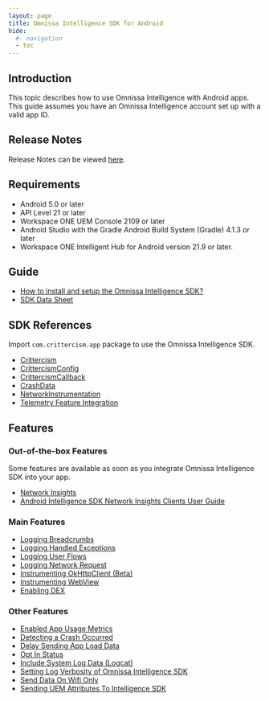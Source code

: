 ```yaml
---
layout: page
title: Omnissa Intelligence SDK for Android
hide:
  #- navigation
  - toc
---
```


## Introduction

This topic describes how to use Omnissa Intelligence with Android apps. This guide assumes you have an Omnissa Intelligence account set up with a valid app ID.

## Release Notes

Release Notes can be viewed [here](release-notes.md).

## Requirements

- Android 5.0 or later
- API Level 21 or later
- Workspace ONE UEM Console 2109 or later
- Android Studio with the Gradle Android Build System (Gradle) 4.1.3 or later
- Workspace ONE Intelligent Hub for Android version 21.9 or later.

## Guide

- [How to install and setup the Omnissa Intelligence SDK?](android-install.md)
- [SDK Data Sheet](https://docs.omnissa.com/bundle/WS1Intelligence/page/IntelExpMngtDefMobileIntelligenceSDK.html)

## SDK References

Import `com.crittercism.app` package to use the Omnissa Intelligence SDK.

- [Crittercism](crittercism.md)
- [CrittercismConfig](crittercism-config.md)
- [CrittercismCallback](crittercism-callback.md)
- [CrashData](crash-data.md)
- [NetworkInstrumentation](network-instrumentation.md)
- [Telemetry Feature Integration](dex-telemetry-integration.md)

## Features

### Out-of-the-box Features

Some features are available as soon as you integrate Omnissa Intelligence SDK into your app.

- [Network Insights](android-apm.md)
- [Android Intelligence SDK Network Insights Clients User Guide](https://developer.omnissa.com/ws1-intelligence-sdk/guides/Android-Intelligence-SDK-Network-Insights.pdf)

### Main Features

- [Logging Breadcrumbs](crittercism.md#logging-breadcrumbs)
- [Logging Handled Exceptions](crittercism.md#logging-handled-exceptions)
- [Logging User Flows](crittercism.md#logging-user-flows)
- [Logging Network Request](crittercism.md#logging-network-request)
- [Instrumenting OkHttpClient (Beta)](crittercism.md#instrumenting-okhttpclient-beta)
- [Instrumenting WebView](crittercism.md#instrumenting-webview)
- [Enabling DEX](crittercism.md#dex-telemetry-opt-in)

### Other Features

- [Enabled App Usage Metrics](android-usage-metrics.md)
- [Detecting a Crash Occurred](crittercism.md#detecting-a-crash-occurred)
- [Delay Sending App Load Data](crittercism.md#delay-sending-app-load-data)
- [Opt In Status](crittercism.md#opt-in-status)
- [Include System Log Data (Logcat)](crittercism-config.md#include-system-log-data-logcat)
- [Setting Log Verbosity of Omnissa Intelligence SDK](crittercism.md#setting-log-verbosity-of-workspace-one-intelligence-sdk)
- [Send Data On Wifi Only](crittercism-config.md#send-data-on-wifi-only)
- [Sending UEM Attributes To Intelligence SDK](android-integrate-ws1sdk.md)
